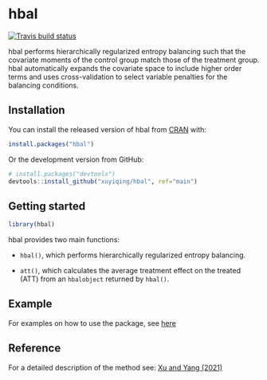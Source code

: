 
<!-- README.md is generated from README.Rmd. Please edit that file -->

# hbal

<!-- badges: start -->

[![Travis build status](https://travis-ci.com/xuyiqing/hbal.svg?branch=main)](https://travis-ci.com/xuyiqing/hbal)
<!-- badges: end -->

hbal performs hierarchically regularized entropy balancing such that the
covariate moments of the control group match those of the treatment
group. hbal automatically expands the covariate space to include higher
order terms and uses cross-validation to select variable penalties for
the balancing conditions.

## Installation

You can install the released version of hbal from
[CRAN](https://CRAN.R-project.org) with:

``` r
install.packages("hbal")
```

Or the development version from GitHub:

``` r
# install.packages("devtools")
devtools::install_github("xuyiqing/hbal", ref="main")
```

## Getting started

``` r
library(hbal)
```

hbal provides two main functions:

  - `hbal()`, which performs hierarchically regularized entropy
    balancing.

  - `att()`, which calculates the average treatment effect on the
    treated (ATT) from an `hbalobject` returned by `hbal()`.

## Example

For examples on how to use the package, see
[here](https://yiqingxu.org/software/hbal/hbal.html)

## Reference

For a detailed description of the method see: [Xu and Yang (2021)](https://papers.ssrn.com/sol3/papers.cfm?abstract_id=3807620)
